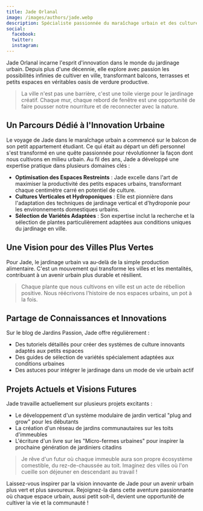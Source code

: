 ```yaml
---
title: Jade Orlanal
image: /images/authors/jade.webp
description: Spécialiste passionnée du maraîchage urbain et des cultures innovantes chez Jardins Passion. Découvrez les techniques de Jade pour un potager urbain productif et créatif.
social:
  facebook:
  twitter: 
  instagram: 
---
```


Jade Orlanal incarne l'esprit d'innovation dans le monde du jardinage urbain. Depuis plus d'une décennie, elle explore avec passion les possibilités infinies de cultiver en ville, transformant balcons, terrasses et petits espaces en véritables oasis de verdure productive.

> La ville n'est pas une barrière, c'est une toile vierge pour le jardinage créatif. Chaque mur, chaque rebord de fenêtre est une opportunité de faire pousser notre nourriture et de reconnecter avec la nature.

## Un Parcours Dédié à l'Innovation Urbaine

Le voyage de Jade dans le maraîchage urbain a commencé sur le balcon de son petit appartement étudiant. Ce qui était au départ un défi personnel s'est transformé en une quête passionnée pour révolutionner la façon dont nous cultivons en milieu urbain. Au fil des ans, Jade a développé une expertise pratique dans plusieurs domaines clés :

- **Optimisation des Espaces Restreints** : Jade excelle dans l'art de maximiser la productivité des petits espaces urbains, transformant chaque centimètre carré en potentiel de culture.
- **Cultures Verticales et Hydroponiques** : Elle est pionnière dans l'adaptation des techniques de jardinage vertical et d'hydroponie pour les environnements domestiques urbains.
- **Sélection de Variétés Adaptées** : Son expertise inclut la recherche et la sélection de plantes particulièrement adaptées aux conditions uniques du jardinage en ville.

## Une Vision pour des Villes Plus Vertes

Pour Jade, le jardinage urbain va au-delà de la simple production alimentaire. C'est un mouvement qui transforme les villes et les mentalités, contribuant à un avenir urbain plus durable et résilient.

> Chaque plante que nous cultivons en ville est un acte de rébellion positive. Nous réécrivons l'histoire de nos espaces urbains, un pot à la fois.

## Partage de Connaissances et Innovations

Sur le blog de Jardins Passion, Jade offre régulièrement :

- Des tutoriels détaillés pour créer des systèmes de culture innovants adaptés aux petits espaces
- Des guides de sélection de variétés spécialement adaptées aux conditions urbaines
- Des astuces pour intégrer le jardinage dans un mode de vie urbain actif

## Projets Actuels et Visions Futures

Jade travaille actuellement sur plusieurs projets excitants :

- Le développement d'un système modulaire de jardin vertical "plug and grow" pour les débutants
- La création d'un réseau de jardins communautaires sur les toits d'immeubles
- L'écriture d'un livre sur les "Micro-fermes urbaines" pour inspirer la prochaine génération de jardiniers citadins

> Je rêve d'un futur où chaque immeuble aura son propre écosystème comestible, du rez-de-chaussée au toit. Imaginez des villes où l'on cueille son déjeuner en descendant au travail !

Laissez-vous inspirer par la vision innovante de Jade pour un avenir urbain plus vert et plus savoureux. Rejoignez-la dans cette aventure passionnante où chaque espace urbain, aussi petit soit-il, devient une opportunité de cultiver la vie et la communauté !